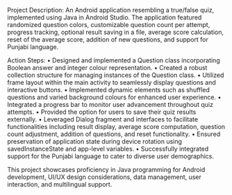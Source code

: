 Project Description: An Android application resembling a true/false quiz, implemented using Java in Android Studio. The application featured randomized question colors, customizable question count per attempt, progress tracking, optional result saving in a file, average score calculation, reset of the average score, addition of new questions, and support for Punjabi language.

Action Steps:
•	Designed and implemented a Question class incorporating Boolean answer and integer colour representation.
•	Created a robust collection structure for managing instances of the Question class.
•	Utilized frame layout within the main activity to seamlessly display questions and interactive buttons.
•	Implemented dynamic elements such as shuffled questions and varied background colours for enhanced user experience.
•	Integrated a progress bar to monitor user advancement throughout quiz attempts.
•	Provided the option for users to save their quiz results externally.
•	Leveraged Dialog fragment and interfaces to facilitate functionalities including result display, average score computation, question count adjustment, addition of questions, and reset functionality.
•	Ensured preservation of application state during device rotation using savedInstanceState and app-level variables.
•	Successfully integrated support for the Punjabi language to cater to diverse user demographics.

This project showcases proficiency in Java programming for Android development, UI/UX design considerations, data management, user interaction, and multilingual support.
